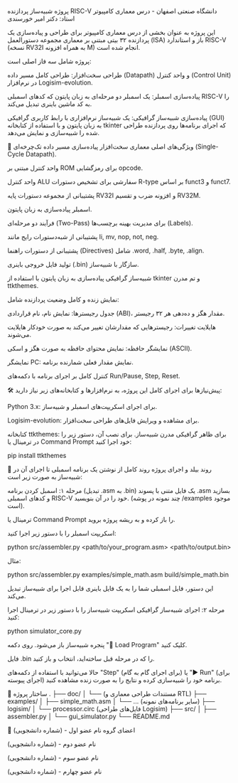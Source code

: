 پروژه شبیه‌ساز پردازنده RISC-V
دانشگاه صنعتی اصفهان - درس معماری کامپیوتر
استاد: دکتر امیر خورسندی

این پروژه به عنوان بخشی از درس معماری کامپیوتر برای طراحی و پیاده‌سازی یک پردازنده ۳۲ بیتی مبتنی بر معماری مجموعه دستورالعمل (ISA) باز و استاندارد RISC-V (نسخه RV32I به همراه افزونه M) انجام شده است.

پروژه شامل سه فاز اصلی است:

طراحی سخت‌افزار: طراحی کامل مسیر داده (Datapath) و واحد کنترل (Control Unit) در نرم‌افزار Logisim-evolution.

پیاده‌سازی اسمبلر: یک اسمبلر دو مرحله‌ای به زبان پایتون که کدهای اسمبلی RISC-V را به کد ماشین باینری تبدیل می‌کند.

پیاده‌سازی شبیه‌ساز گرافیکی: یک شبیه‌ساز نرم‌افزاری با رابط کاربری گرافیکی (GUI) به زبان پایتون و با استفاده از کتابخانه tkinter که اجرای برنامه‌ها روی پردازنده طراحی شده را شبیه‌سازی و نمایش می‌دهد.

🌟 ویژگی‌های اصلی
معماری سخت‌افزار
پیاده‌سازی مسیر داده تک‌چرخه‌ای (Single-Cycle Datapath).

واحد کنترل مبتنی بر ROM برای رمزگشایی opcode.

واحد کنترل ALU سفارشی برای تشخیص دستورات R-type بر اساس funct3 و funct7.

پشتیبانی از مجموعه دستورات پایه RV32I و افزونه ضرب و تقسیم RV32M.

اسمبلر
پیاده‌سازی به زبان پایتون.

فرآیند دو مرحله‌ای (Two-Pass) برای مدیریت بهینه برچسب‌ها (Labels).

پشتیبانی از شبه‌دستورات رایج مانند li, mv, nop, not, neg.

پشتیبانی از دستورات راهنما (Directives) شامل .word, .half, .byte, .align.

تولید فایل خروجی باینری (.bin) سازگار با شبیه‌ساز.

شبیه‌ساز گرافیکی
پیاده‌سازی به زبان پایتون با استفاده از tkinter و تم مدرن ttkthemes.

نمایش زنده و کامل وضعیت پردازنده شامل:

جدول رجیسترها: نمایش نام، نام قراردادی (ABI)، مقدار هگز و ده‌دهی هر ۳۲ رجیستر.

هایلایت تغییرات: رجیسترهایی که مقدارشان تغییر می‌کند به صورت خودکار هایلایت می‌شوند.

نمایشگر حافظه: نمایش محتوای حافظه به صورت هگز و اسکی (ASCII).

نمایشگر PC: نمایش مقدار فعلی شمارنده برنامه.

کنترل کامل بر اجرای برنامه با دکمه‌های Run/Pause, Step, Reset.

🛠️ پیش‌نیازها
برای اجرای کامل این پروژه، به نرم‌افزارها و کتابخانه‌های زیر نیاز دارید:

Python 3.x: برای اجرای اسکریپت‌های اسمبلر و شبیه‌ساز.

Logisim-evolution: برای مشاهده و ویرایش فایل‌های طراحی سخت‌افزار.

کتابخانه ttkthemes: برای ظاهر گرافیکی مدرن شبیه‌ساز. برای نصب آن، دستور زیر را در ترمینال یا Command Prompt خود اجرا کنید:

pip install ttkthemes

🚀 روند بیلد و اجرای پروژه
روند کامل از نوشتن یک برنامه اسمبلی تا اجرای آن در شبیه‌ساز به صورت زیر است:

مرحله ۱: اسمبل کردن برنامه (تبدیل .asm به .bin)
یک فایل متنی با پسوند .asm بسازید و کدهای اسمبلی RISC-V خود را در آن بنویسید. (چند نمونه در پوشه /examples موجود است).

ترمینال یا Command Prompt را باز کرده و به ریشه پروژه بروید.

اسکریپت اسمبلر را با دستور زیر اجرا کنید:

python src/assembler.py <path/to/your_program.asm> <path/to/output.bin>

مثال:

python src/assembler.py examples/simple_math.asm build/simple_math.bin

این دستور، فایل اسمبلی شما را به یک فایل باینری قابل اجرا برای شبیه‌ساز تبدیل می‌کند.

مرحله ۲: اجرای شبیه‌ساز گرافیکی
اسکریپت شبیه‌ساز را با دستور زیر در ترمینال اجرا کنید:

python simulator_core.py

پنجره شبیه‌ساز باز می‌شود. روی دکمه "📂 Load Program" کلیک کنید.

فایل .bin را که در مرحله قبل ساخته‌اید، انتخاب و باز کنید.

حالا می‌توانید با استفاده از دکمه‌های "Step" (برای اجرای گام به گام) یا "▶️ Run" (برای اجرای پیوسته) برنامه خود را شبیه‌سازی کرده و نتایج را به صورت زنده مشاهده کنید.

📁 ساختار پروژه
.
├── doc/
│   └── (مستندات طراحی معماری و RTL)
├── examples/
│   ├── simple_math.asm
│   └── ... (سایر برنامه‌های نمونه)
├── logisim/
│   └── processor.circ (فایل‌های طراحی Logisim)
├── src/
│   ├── assembler.py
│   └── gui_simulator.py
└── README.md

👥 اعضای گروه
نام عضو اول - (شماره دانشجویی)

نام عضو دوم - (شماره دانشجویی)

نام عضو سوم - (شماره دانشجویی)

نام عضو چهارم - (شماره دانشجویی)
